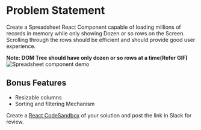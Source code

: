 # Problem Statement

Create a Spreadsheet React Component capable of loading millions of records in memory while only showing Dozen or so rows on the Screen. Scrolling through the rows should be efficient and should provide good user experience.

**Note: DOM Tree should have only dozen or so rows at a time(Refer GIF)**
![Spreadsheet component demo](./spreadsheet-react.gif)


## Bonus Features
- Resizable columns
- Sorting and filtering Mechanism


Create a [React CodeSandbox](https://codesandbox.io/) of your solution and post the link in Slack for review.

